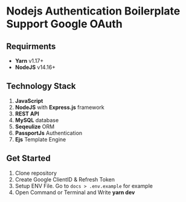 # Nodejs Authentication Boilerplate Support Google OAuth

## Requirments

- **Yarn** v1.17+
- **NodeJS** v14.16+

## Technology Stack

1. **JavaScript**
2. **NodeJS** with **Express.js** framework
3. **REST API**
4. **MySQL** database
5. **Seqeulize** ORM
6. **PassportJs** Authentication
7. **Ejs** Template Engine

## Get Started

1. Clone repository
2. Create Google ClientID & Refresh Token
3. Setup ENV File. Go to `docs > .env.example` for example
4. Open Command or Terminal and Write **yarn dev**
